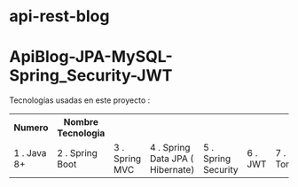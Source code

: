 # api-rest-blog

<h1>ApiBlog-JPA-MySQL-Spring_Security-JWT</h1>

<p>
Tecnologías usadas en este proyecto : 
</p>
<table>
  <tr>
    <th>Numero</th>
    <th>Nombre Tecnologia</th>
  </tr>
  <tr>
    <td>1 . Java 8+</td>
    <td>2 . Spring Boot</td>
    <td>3 . Spring MVC</td>
    <td>4 . Spring Data JPA ( Hibernate)</td>
    <td>5 . Spring Security</td>
    <td>6 . JWT</td>
    <td>7 . Tomcat</td>  
  </tr>
</table>
